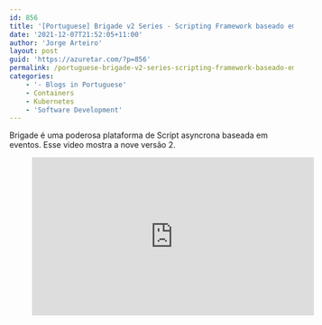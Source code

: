 ```yaml
---
id: 856
title: '[Portuguese] Brigade v2 Series - Scripting Framework baseado em eventos'
date: '2021-12-07T21:52:05+11:00'
author: 'Jorge Arteiro'
layout: post
guid: 'https://azuretar.com/?p=856'
permalink: /portuguese-brigade-v2-series-scripting-framework-baseado-em-eventos/
categories:
    - '- Blogs in Portuguese'
    - Containers
    - Kubernetes
    - 'Software Development'
---
```


Brigade é uma poderosa plataforma de Script asyncrona baseada em eventos. Esse video mostra a nove versão 2.

<div class="wp-block-columns is-layout-flex wp-container-core-columns-is-layout-9 wp-block-columns-is-layout-flex"><div class="wp-block-column is-layout-flow wp-block-column-is-layout-flow" style="flex-basis:33.33%"><figure class="wp-block-embed is-type-video is-provider-youtube wp-block-embed-youtube wp-embed-aspect-16-9 wp-has-aspect-ratio"><div class="wp-block-embed__wrapper"><div class="ast-oembed-container " style="height: 100%;"><iframe allow="accelerometer; autoplay; clipboard-write; encrypted-media; gyroscope; picture-in-picture; web-share" allowfullscreen="" frameborder="0" height="281" loading="lazy" referrerpolicy="strict-origin-when-cross-origin" src="https://www.youtube.com/embed/ImizH0x572Q?feature=oembed" title="Brigade v2 Introdução in Portuguese" width="500"></iframe></div></div></figure></div><div class="wp-block-column is-layout-flow wp-block-column-is-layout-flow" style="flex-basis:66.66%">- O que é Brigade:
- Architecture
- Brigade Installation
- Events
- Worker
- Gateways
- Demos

</div></div>#### **References**

**Brigade Version 2**

- https://github.com/brigadecore/brigade
- https://quickstart.brigade.sh/
- [Brigade 2 Goes GA · Brigade Blog](https://blog.brigade.sh/2021-12-01-brigade-2-goes-ga/)
- https://twitter.com/brigadecore
- https://slack.brigade.sh
- [Brigade – YouTube](https://www.youtube.com/channel/UCjeocwsYKby4BFVT8IWlr-A)
- https://brigade.sh/
- https://blog.brigade.sh/
- https://www.cncf.io/projects/brigade/

**Brigade Gateways**

- https://github.com/brigadecore/brigade-github-gateway
- https://github.com/brigadecore/brigade-acr-gateway
- https://github.com/brigadecore/brigade-cloudevents-gateway
- https://github.com/brigadecore/brigade-bitbucket-gateway
- https://github.com/brigadecore/brigade-dockerhub-gateway

**Chaos Engineering** https://github.com/brigadecore/brigade-noisy-neighbor

**Metrics** https://github.com/brigadecore/brigade-metrics

**SDKs**

- https://github.com/brigadecore/brigade/tree/main/sdk
- https://github.com/brigadecore/brigade-sdk-for-js
- https://github.com/brigadecore/brigade-sdk-for-rust

#### **Follow us on Twitter**

[@azuretar](https://twitter.com/azuretar)[ ](https://twitter.com/drii_cavalcanti)[@JorgeArteiro](https://twitter.com/JorgeArteiro) [@FernandoRolnik](https://twitter.com/fernandorolnik)

Fabricio Souza [https://LinkedIn.com/in/fgsmain](https://www.youtube.com/redirect?event=video_description&redir_token=QUFFLUhqbFp5a01OWXA0UWlkdXRsRWdfSXBqS3pycUhhQXxBQ3Jtc0tsdjR6QVpJRnM3dVRxNHFhSzgyR2JPaGFQdVpnU1o1QXV1ODVZRmUzdEhJRV9TaFZ0NlNYNHlKT20xRGtYdnp6VjFvSlRiR3RrTkcyNUhHcnYyWW56R05Bd3BHMW5IOFRULTI5OXRNVHdsVjU1S01FZw&q=https%3A%2F%2FLinkedIn.com%2Fin%2Ffgsmain)

Subscribe the [Azuretar YouTube Channel](https://www.youtube.com/channel/UC3FS96NUdoR3DwkaDwiLdRw)